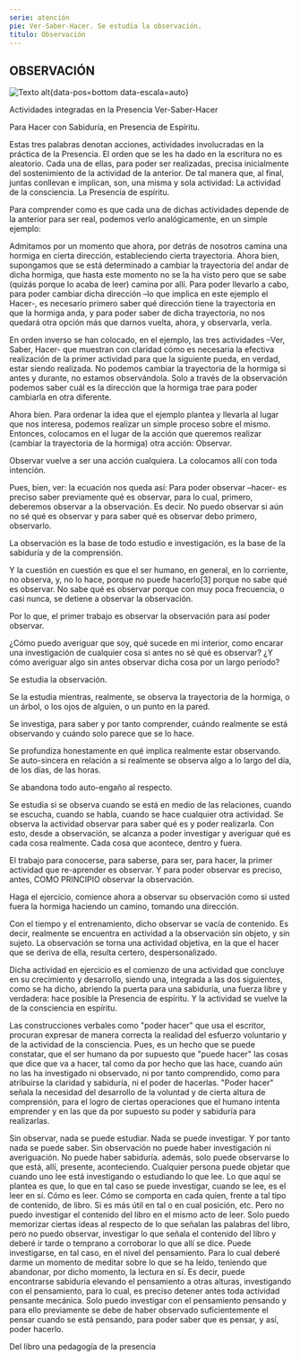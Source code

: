 ```yaml
---
serie: atención
pie: Ver-Saber-Hacer. Se estudia la observación.
titulo: Observación
---
```


## OBSERVACIÓN


![Texto alt](/foto/P1080678.webp){data-pos=bottom data-escala=auto}

Actividades integradas en la Presencia
Ver-Saber-Hacer

Para Hacer con Sabiduría, en Presencia de Espíritu.

Estas tres palabras denotan acciones, actividades involucradas en la práctica de la Presencia. El orden que se les ha dado en la escritura no es aleatorio. Cada una de ellas, para poder ser realizadas, precisa inicialmente del sostenimiento de la actividad de la anterior. De tal manera que, al final, juntas conllevan e implican, son, una misma y sola actividad: La actividad de la consciencia. La Presencia de espíritu.

Para comprender como es que cada una de dichas actividades depende de la anterior para ser real, podemos verlo analógicamente, en un simple ejemplo:

Admitamos por un momento que ahora, por detrás de nosotros camina una hormiga en cierta dirección, estableciendo cierta trayectoria. Ahora bien, supongamos que se está determinado a cambiar la trayectoria del andar de dicha hormiga, que hasta este momento no se la ha visto pero que se sabe (quizás porque lo acaba de leer) camina por allí. Para poder llevarlo a cabo, para poder cambiar dicha dirección –lo que implica en este ejemplo el Hacer-, es necesario primero saber qué dirección tiene la trayectoria en que la hormiga anda, y para poder saber de dicha trayectoria, no nos quedará otra opción más que darnos vuelta, ahora, y observarla, verla.

En orden inverso se han colocado, en el ejemplo, las tres actividades –Ver, Saber, Hacer- que muestran con claridad cómo es necesaria la efectiva realización de la primer actividad para que la siguiente pueda, en verdad, estar siendo realizada. No podemos cambiar la trayectoria de la hormiga si antes y durante, no estamos observándola. Solo a través de la observación podemos saber cuál es la dirección que la hormiga trae para poder cambiarla en otra diferente.

Ahora bien. Para ordenar la idea que el ejemplo plantea y llevarla al lugar que nos interesa, podemos realizar un simple proceso sobre el mismo. Entonces, colocamos en el lugar de la acción que queremos realizar (cambiar la trayectoria de la hormiga) otra acción: Observar.

Observar vuelve a ser una acción cualquiera. La colocamos allí con toda intención.

Pues, bien, ver: la ecuación nos queda así: Para poder observar –hacer- es preciso saber previamente qué es observar, para lo cual, primero, deberemos observar a la observación. Es decir. No puedo observar si aún no sé qué es observar y para saber qué es observar debo primero, observarlo.

La observación es la base de todo estudio e investigación, es la base de la sabiduría y de la comprensión.

Y la cuestión en cuestión es que el ser humano, en general, en lo corriente, no observa, y, no lo hace, porque no puede hacerlo[3] porque no sabe qué es observar. No sabe qué es observar porque con muy poca frecuencia, o casi nunca, se detiene a observar la observación.

Por lo que, el primer trabajo es observar la observación para así poder observar.

¿Cómo puedo averiguar que soy, qué sucede en mi interior, como encarar una investigación de cualquier cosa si antes no sé qué es observar? ¿Y cómo averiguar algo sin antes observar dicha cosa por un largo período?

Se estudia la observación.

Se la estudia mientras, realmente, se observa la trayectoria de la hormiga, o un árbol, o los ojos de alguien, o un punto en la pared.

Se investiga, para saber y por tanto comprender, cuándo realmente se está observando y cuándo solo parece que se lo hace.

Se profundiza honestamente en qué implica realmente estar observando.
Se auto-sincera en relación a si realmente se observa algo a lo largo del día, de los días, de las horas.

Se abandona todo auto-engaño al respecto.

Se estudia si se observa cuando se está en medio de las relaciones, cuando se escucha, cuando se habla, cuando se hace cualquier otra actividad.
Se observa la actividad observar para saber qué es y poder realizarla. Con esto, desde a observación, se alcanza a poder investigar y averiguar qué es cada cosa realmente. Cada cosa que acontece, dentro y fuera.

El trabajo para conocerse, para saberse, para ser, para hacer, la primer actividad que re-aprender es observar. Y para poder observar es preciso, antes, COMO PRINCIPIO observar la observación.

Haga el ejercicio, comience ahora a observar su observación como si usted fuera la hormiga haciendo un camino, tomando una dirección.

Con el tiempo y el entrenamiento, dicho observar se vacía de contenido. Es decir, realmente se encuentra en actividad a la observación sin objeto, y sin sujeto. La observación se torna una actividad objetiva, en la que el hacer que se deriva de ella, resulta certero, despersonalizado.

Dicha actividad en ejercicio es el comienzo de una actividad que concluye en su crecimiento y desarrollo, siendo una, integrada a las dos siguientes, como se ha dicho, abriendo la puerta para una sabiduría, una fuerza libre y verdadera: hace posible la Presencia de espíritu. Y la actividad se vuelve la de la consciencia en espíritu.

Las construcciones verbales como "poder hacer" que usa el escritor, procuran expresar de manera correcta la realidad del esfuerzo voluntario y de la actividad de la consciencia. Pues, es un hecho que se puede constatar, que el ser humano da por supuesto que "puede hacer" las cosas que dice que va a hacer, tal como da por hecho que las hace, cuando aún no las ha investigado ni observado, ni por tanto comprendido, como para atribuirse la claridad y sabiduría, ni el poder de hacerlas. "Poder hacer" señala la necesidad del desarrollo de la voluntad y de cierta altura de comprensión, para el logro de ciertas operaciones que el humano intenta emprender y en las que da por supuesto su poder y sabiduría para realizarlas.

Sin observar, nada se puede estudiar. Nada se puede investigar. Y por tanto nada se puede saber. Sin observación no puede haber investigación ni averiguación. No puede haber sabiduría. además, solo puede observarse lo que está, allí, presente, aconteciendo. Cualquier persona puede objetar que cuando uno lee está investigando o estudiando lo que lee. Lo que aquí se plantea es que, lo que en tal caso se puede investigar, cuando se lee, es el leer en sí. Cómo es leer. Cómo se comporta en cada quien, frente a tal tipo de contenido, de libro. Si es más útil en tal o en cual posición, etc. Pero no puedo investigar el contenido del libro en el mismo acto de leer. Solo puedo memorizar ciertas ideas al respecto de lo que señalan las palabras del libro, pero no puedo observar, investigar lo que señala el contenido del libro y deberé ir tarde o temprano a corroborar lo que allí se dice. Puede investigarse, en tal caso, en el nivel del pensamiento. Para lo cual deberé darme un momento de meditar sobre lo que se ha leído, teniendo que abandonar, por dicho momento, la lectura en sí. Es decir, puede encontrarse sabiduría elevando el pensamiento a otras alturas, investigando con el pensamiento, para lo cual, es preciso detener antes toda actividad pensante mecánica. Solo puedo investigar con el pensamiento pensando y para ello previamente se debe de haber observado suficientemente el pensar cuando se está pensando, para poder saber que es pensar, y así, poder hacerlo.

Del libro una pedagogía de la presencia
